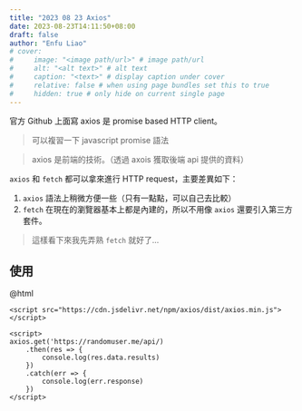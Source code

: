 ```yaml
---
title: "2023 08 23 Axios"
date: 2023-08-23T14:11:50+08:00
draft: false
author: "Enfu Liao"
# cover:
#     image: "<image path/url>" # image path/url
#     alt: "<alt text>" # alt text
#     caption: "<text>" # display caption under cover
#     relative: false # when using page bundles set this to true
#     hidden: true # only hide on current single page
---
```


官方 Github 上面寫 axios 是 promise based HTTP client。

> 可以複習一下 javascript promise 語法

> axios 是前端的技術。（透過 axois 獲取後端 api 提供的資料）

`axios` 和 `fetch` 都可以拿來進行 HTTP request，主要差異如下：
1. `axios` 語法上稍微方便一些（只有一點點，可以自己去比較）
2. `fetch` 在現在的瀏覽器基本上都是內建的，所以不用像 `axios` 還要引入第三方套件。

> 這樣看下來我先弄熟 `fetch` 就好了...

## 使用
@html
```
<script src="https://cdn.jsdelivr.net/npm/axios/dist/axios.min.js"></script>

<script>
axios.get('https://randomuser.me/api/)
    .then(res => {
        console.log(res.data.results)
    })
    .catch(err => {
        console.log(err.response)
    })
</script>
```